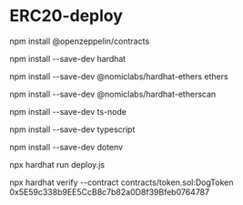 # ERC20-deploy

npm install @openzeppelin/contracts

npm install --save-dev hardhat

npm install --save-dev @nomiclabs/hardhat-ethers ethers

npm install --save-dev @nomiclabs/hardhat-etherscan

npm install --save-dev ts-node

npm install --save-dev typescript

npm install --save-dev dotenv

npx hardhat run deploy.js

npx hardhat verify --contract contracts/token.sol:DogToken 0x5E59c338b9EE5CcB8c7b82a0D8f39Bfeb0764787
